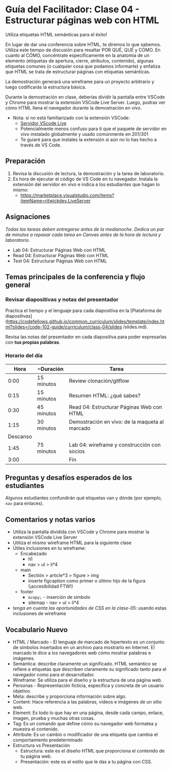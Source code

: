 # Guía del Facilitador: Clase 04 - Estructurar páginas web con HTML

Utiliza etiquetas HTML semánticas para el éxito!

En lugar de dar una conferencia sobre HTML, te diremos lo que sabemos. Utiliza este tiempo de discusión para resaltar POR QUÉ, QUÉ y CÓMO. En cuanto al CÓMO, concéntrate específicamente en la anatomía de un elemento (etiquetas de apertura, cierre, atributos, contenido), algunas etiquetas comunes (o cualquier cosa que podamos informarte) y enfatiza que HTML se trata de estructurar páginas con etiquetas semánticas.

La demostración generará una wireframe para un proyecto arbitrario y luego codificarás la estructura básica.

Durante la demostración en clase, deberías dividir la pantalla entre VSCode y Chrome para mostrar la extensión VSCode Live Server. Luego, podras ver cómo HTML llena el navegador durante la demostración en vivo.

- Nota: si no está familiarizado con la extensión VSCode:
   - [Servidor VScode Live](https://marketplace.visualstudio.com/items?itemName=ritwickdey.LiveServer)
   - Potencialmente menos confuso para tí que el paquete de servidor en vivo instalado globalmente y usado comúnmente en 201/301
   - Te guiaré para que instales la extensión si aún no lo has hecho a través de VS Code.

## Preparación

1. Revisa la discusión de lectura, la demostración y la tarea de laboratorio.
1. Es hora de ejecutar el código de VS Code en tu navegador. Instala la extensión del servidor en vivo e indica a los estudiantes que hagan lo mismo:
     - <https://marketplace.visualstudio.com/items?itemName=ritwickdey.LiveServer>

## Asignaciones

*Todas las tareas deben entregarse antes de la medianoche. Dedica un par de minutos a repasar cada tarea en Canvas antes de la hora de lectura y laboratorio.*

- Lab 04: Estructurar Páginas Web con HTML
- Read 04: Estructurar Páginas Web con HTML
- Test 04: Estructurar Páginas Web con HTML

## Temas principales de la conferencia y flujo general

### Revisar diapositivas y notas del presentador

Practica el tiempo y el lenguaje para cada diapositiva en la [Plataforma de diapositivas] (https://codefellows.github.io/common_curriculum/slides/template/index.html?slides=/code-102-guide/curriculum/class-04/slides /slides.md).

Revisa las notas del presentador en cada diapositiva para poder expresarlas con **tus propias palabras**.

### Horario del día

| Hora | ~Duración| Tarea |
|--- |--- |--- |
| 0:00 | 15 minutos | Review clonación/gitflow |
| 0:15 | 15 minutos | Resumen HTML: ¿qué sabes? |
| 0:30 | 45 minutos | Read 04: Estructurar Páginas Web con HTML |
| 1:15 | 30 minutos | Demostración en vivo: de la maqueta al marcado |
| Descanso | | |
| 1:45 | 75 minutos | Lab 04: wireframe y construcción con socios|
| 3:00 | | Fin |

## Preguntas y desafíos esperados de los estudiantes

Algunos estudiantes confundirán qué etiquetas van y dónde (por ejemplo, `nav` para enlaces).

## Comentarios y notas varios

- Utiliza la pantalla dividida con VSCode y Chrome para mostrar la extensión VSCode Live Server
- Utiliza el mismo wireframe HTML para la siguiente clase
- Útiles inclusiones en tu wireframe:
   - Encabezado
     - h1
     - nav > ul > li*4
   - main
     - Sectión > article*3 > figure > img
     - inserte figcaption como primer o último hijo de la figura (¡accesibilidad FTW!)
   - footer
     - `&copy;` - inserción de símbolo
     - sitemap - nav > ul > li*4
- *tenga en cuenta las oportunidades de CSS en la clase-05*: usando estas inclusiones de wireframe

## Vocabulario Nuevo

- HTML / Marcado - El lenguaje de marcado de hipertexto es un conjunto de símbolos insertados en un archivo para mostrarlo en Internet. El marcado le dice a los navegadores web cómo mostrar palabras e imágenes.
- Semántica: describe claramente un significado. HTML semántico se refiere a etiquetas que describen claramente su significado tanto para el navegador como para el desarrollador.
- Wireframe: Se utiliza para el diseño y la estructura de una página web.
- Personas - Representación ficticia, específica y concreta de un usuario objetivo.
- Meta: describe y proporciona información sobre algo.
- Content: Hace referencia a las palabras, videos e imágenes de un sitio web.
- Element: Es todo lo que hay en una página, desde cada campo, enlace, imagen, prueba y muchas otras cosas.
- Tag: Es un comando que define cómo su navegador web formatea y muestra el contenido.
- Attribute: Es un cambio o modificador de una etiqueta que cambia el comportamiento predeterminado
- Estructura vs Presentación
   - Estructura: este es el diseño HTML que proporciona el contenido de tu página web.
   - Presentación: este es el estilo que le das a tu página con CSS.

